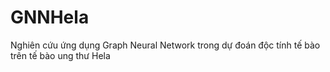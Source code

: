 # GNNHela
Nghiên cứu ứng dụng Graph Neural Network trong dự đoán độc tính tế bào trên tế bào ung thư Hela
